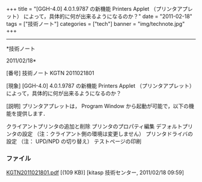 ﻿+++
title = "[GGH-4.0] 4.0.1.9787 の新機能 Printers Applet （プリンタアプレット） によって，具体的に何が出来るようになるのか？"
date = "2011-02-18"
tags = ["技術ノート"]
categories = ["tech"]
banner = "img/technote.jpg"
+++

-----------------------------------------------------------------------------------------------------------------------------

*技術ノート

2011/02/18*


[番号]
技術ノート KGTN 2011021801

[現象]
[GGH-4.0] 4.0.1.9787 の新機能 Printers Applet （プリンタアプレット）
によって，具体的に何が出来るようになるのか？

[説明]
プリンタアプレットは， Program Window
から起動が可能で，以下の機能を提供します．

クライアントプリンタの追加と削除
プリンタのプロパティ編集
デフォルトプリンタの設定 （注：クライアント側の環境は変更しません）
プリンタドライバの設定 （注： UPD/NPD の切り替え）
テストページの印刷


### ファイル

 
 


[KGTN2011021801.pdf](http://techreport.kitasp.net/attachments/download/487/KGTN2011021801.pdf)
 [(109 KB)] [kitasp 技術センター, 2011/02/18
09:59]


 


 

